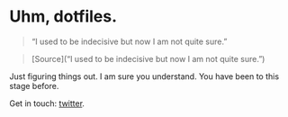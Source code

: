 # Uhm, dotfiles.

> “I used to be indecisive but now I am not quite sure.”

> [Source](“I used to be indecisive but now I am not quite sure.”)

Just figuring things out. I am sure you understand. You have been to this stage before.

Get in touch: [twitter](http://www.twitter.com/ramidem).
